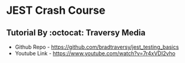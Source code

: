 # JEST Crash Course

## Tutorial By :octocat: Traversy Media 

 - Github  Repo - https://github.com/bradtraversy/jest_testing_basics
 - Youtube Link - https://www.youtube.com/watch?v=7r4xVDI2vho
